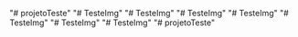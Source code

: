 "# projetoTeste" 
"# TesteImg" 
"# TesteImg" 
"# TesteImg" 
"# TesteImg" 
"# TesteImg" 
"# TesteImg" 
"# TesteImg" 
"# projetoTeste" 
